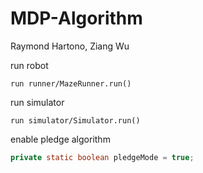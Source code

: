 # MDP-Algorithm
Raymond Hartono, Ziang Wu

run robot
```
run runner/MazeRunner.run()
```

run simulator
```
run simulator/Simulator.run()
```

enable pledge algorithm
```java
private static boolean pledgeMode = true;
```